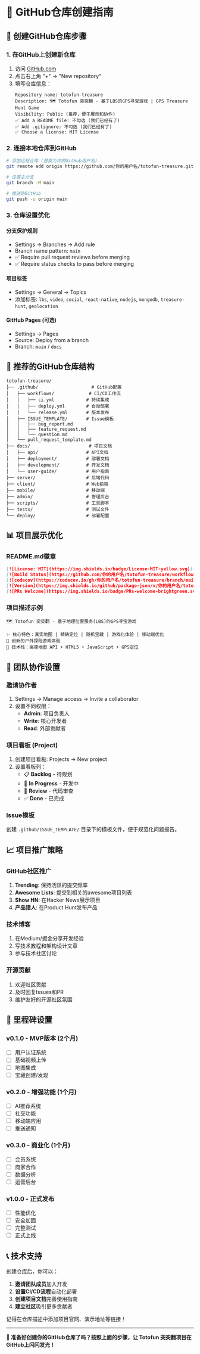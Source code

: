 # 🐙 GitHub仓库创建指南

## 🎯 创建GitHub仓库步骤

### 1. 在GitHub上创建新仓库
1. 访问 [GitHub.com](https://github.com)
2. 点击右上角 "+" → "New repository"
3. 填写仓库信息：
   ```
   Repository name: totofun-treasure
   Description: 🗺️ Totofun 突突翻 - 基于LBS的GPS寻宝游戏 | GPS Treasure Hunt Game
   Visibility: Public (推荐，便于展示和协作)
   ✅ Add a README file: 不勾选 (我们已经有了)
   ✅ Add .gitignore: 不勾选 (我们已经有了)
   ✅ Choose a license: MIT License
   ```

### 2. 连接本地仓库到GitHub
```bash
# 添加远程仓库 (替换为你的GitHub用户名)
git remote add origin https://github.com/你的用户名/totofun-treasure.git

# 设置主分支
git branch -M main

# 推送到GitHub
git push -u origin main
```

### 3. 仓库设置优化

#### 分支保护规则
- Settings → Branches → Add rule
- Branch name pattern: `main`
- ✅ Require pull request reviews before merging
- ✅ Require status checks to pass before merging

#### 项目标签
- Settings → General → Topics
- 添加标签: `lbs`, `video`, `social`, `react-native`, `nodejs`, `mongodb`, `treasure-hunt`, `geolocation`

#### GitHub Pages (可选)
- Settings → Pages
- Source: Deploy from a branch
- Branch: `main` / `docs`

## 🚀 推荐的GitHub仓库结构

```
totofun-treasure/
├── .github/                    # GitHub配置
│   ├── workflows/             # CI/CD工作流
│   │   ├── ci.yml            # 持续集成
│   │   ├── deploy.yml        # 自动部署
│   │   └── release.yml       # 版本发布
│   ├── ISSUE_TEMPLATE/       # Issue模板
│   │   ├── bug_report.md
│   │   ├── feature_request.md
│   │   └── question.md
│   └── pull_request_template.md
├── docs/                      # 项目文档
│   ├── api/                  # API文档
│   ├── deployment/           # 部署文档
│   ├── development/          # 开发文档
│   └── user-guide/           # 用户指南
├── server/                   # 后端代码
├── client/                   # Web前端
├── mobile/                   # 移动端
├── admin/                    # 管理后台
├── scripts/                  # 工具脚本
├── tests/                    # 测试文件
└── deploy/                   # 部署配置
```

## 📊 项目展示优化

### README.md徽章
```markdown
[![License: MIT](https://img.shields.io/badge/License-MIT-yellow.svg)](https://opensource.org/licenses/MIT)
[![Build Status](https://github.com/你的用户名/totofun-treasure/workflows/CI/badge.svg)](https://github.com/你的用户名/totofun-treasure/actions)
[![codecov](https://codecov.io/gh/你的用户名/totofun-treasure/branch/main/graph/badge.svg)](https://codecov.io/gh/你的用户名/totofun-treasure)
[![Version](https://img.shields.io/github/package-json/v/你的用户名/totofun-treasure)](https://github.com/你的用户名/totofun-treasure)
[![PRs Welcome](https://img.shields.io/badge/PRs-welcome-brightgreen.svg)](https://github.com/你的用户名/totofun-treasure/pulls)
```

### 项目描述示例
```
🗺️ Totofun 突突翻 - 基于地理位置服务(LBS)的GPS寻宝游戏

✨ 核心特色：真实地图 | 精确定位 | 随机宝藏 | 游戏化体验 | 移动端优化
🎯 创新的户外探险游戏体验
📱 技术栈：高德地图 API + HTML5 + JavaScript + GPS定位
```

## 🤝 团队协作设置

### 邀请协作者
1. Settings → Manage access → Invite a collaborator
2. 设置不同权限：
   - **Admin**: 项目负责人
   - **Write**: 核心开发者
   - **Read**: 外部贡献者

### 项目看板 (Project)
1. 创建项目看板: Projects → New project
2. 设置看板列：
   - 📋 **Backlog** - 待规划
   - 🔄 **In Progress** - 开发中
   - 👀 **Review** - 代码审查
   - ✅ **Done** - 已完成

### Issue模板
创建 `.github/ISSUE_TEMPLATE/` 目录下的模板文件，便于规范化问题报告。

## 📈 项目推广策略

### GitHub社区推广
1. **Trending**: 保持活跃的提交频率
2. **Awesome Lists**: 提交到相关的awesome项目列表
3. **Show HN**: 在Hacker News展示项目
4. **产品猎人**: 在Product Hunt发布产品

### 技术博客
1. 在Medium/掘金分享开发经验
2. 写技术教程和架构设计文章
3. 参与技术社区讨论

### 开源贡献
1. 欢迎社区贡献
2. 及时回复Issues和PR
3. 维护友好的开源社区氛围

## 🎯 里程碑设置

### v0.1.0 - MVP版本 (2个月)
- [ ] 用户认证系统
- [ ] 基础视频上传
- [ ] 地图集成
- [ ] 宝藏创建/发现

### v0.2.0 - 增强功能 (1个月)
- [ ] AI推荐系统
- [ ] 社交功能
- [ ] 移动端应用
- [ ] 推送通知

### v0.3.0 - 商业化 (1个月)
- [ ] 会员系统
- [ ] 商家合作
- [ ] 数据分析
- [ ] 运营后台

### v1.0.0 - 正式发布
- [ ] 性能优化
- [ ] 安全加固
- [ ] 完整测试
- [ ] 正式上线

## 📞 技术支持

创建仓库后，你可以：

1. **邀请团队成员**加入开发
2. **设置CI/CD流程**自动化部署
3. **创建项目文档**完善使用指南
4. **建立社区**吸引更多贡献者

记得在仓库描述中添加项目官网、演示地址等链接！

---

**🎉 准备好创建你的GitHub仓库了吗？按照上面的步骤，让 Totofun 突突翻项目在GitHub上闪闪发光！**

